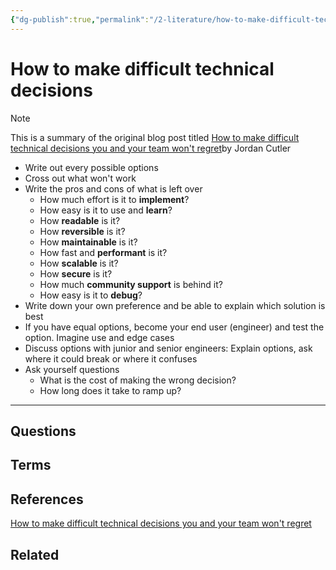 ```yaml
---
{"dg-publish":true,"permalink":"/2-literature/how-to-make-difficult-technical-decisions/","tags":["type/literature","source/blog"],"created":"2023-08-23T06:00:35.837-05:00","updated":"2023-09-06T13:06:14.682-05:00"}
---
```


# How to make difficult technical decisions

> [!NOTE]
> This is a summary of the original blog post titled [How to make difficult technical decisions you and your team won't regret](https://careercutler.substack.com/p/how-to-make-difficult-technical-decisions)by Jordan Cutler 

- Write out every possible options
- Cross out what won't work
- Write the pros and cons of what is left over
	- How much effort is it to **implement**?
	- How easy is it to use and **learn**?
	- How **readable** is it?
	- How **reversible** is it?
	- How **maintainable** is it?
	- How fast and **performant** is it?
	- How **scalable** is it?
	- How **secure** is it?
	- How much **community support** is behind it?
	- How easy is it to **debug**?
- Write down your own preference and be able to explain which solution is best
- If you have equal options, become your end user (engineer) and test the option. Imagine use and edge cases
- Discuss options with junior and senior engineers: Explain options, ask where it could break or where it confuses
- Ask yourself questions
	- What is the cost of making the wrong decision?
	- How long does it take to ramp up?

---
## Questions
## Terms
## References
[How to make difficult technical decisions you and your team won't regret](https://careercutler.substack.com/p/how-to-make-difficult-technical-decisions)
## Related